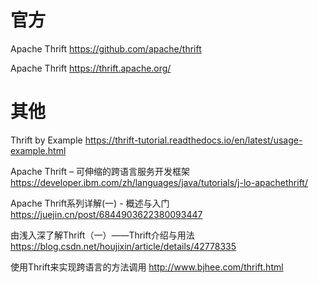
# 官方

Apache Thrift https://github.com/apache/thrift

Apache Thrift https://thrift.apache.org/

# 其他

Thrift by Example https://thrift-tutorial.readthedocs.io/en/latest/usage-example.html

Apache Thrift – 可伸缩的跨语言服务开发框架 https://developer.ibm.com/zh/languages/java/tutorials/j-lo-apachethrift/

Apache Thrift系列详解(一) - 概述与入门 https://juejin.cn/post/6844903622380093447

由浅入深了解Thrift（一）——Thrift介绍与用法 https://blog.csdn.net/houjixin/article/details/42778335

使用Thrift来实现跨语言的方法调用 http://www.bjhee.com/thrift.html
